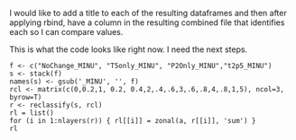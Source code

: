 I would like to add a title to each of the resulting dataframes and then after applying rbind, have a column in the resulting combined file that identifies each so I can compare values. 

This is what the code looks like right now. I need the next steps. 

```
f <- c("NoChange_MINU", "T5only_MINU", "P2Only_MINU","t2p5_MINU")
s <- stack(f)
names(s) <- gsub('_MINU', '', f)
rcl <- matrix(c(0,0.2,1, 0.2, 0.4,2,.4,.6,3,.6,.8,4,.8,1,5), ncol=3, byrow=T)
r <- reclassify(s, rcl)
rl = list()
for (i in 1:nlayers(r)) { rl[[i]] = zonal(a, r[[i]], 'sum') }
rl
```
